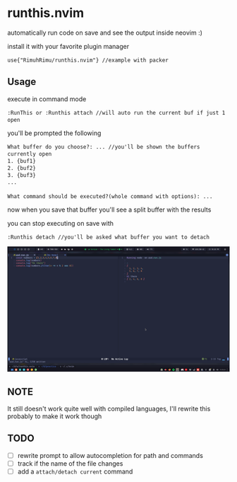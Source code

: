 # runthis.nvim
automatically run code on save and see the output inside neovim :)

install it with your favorite plugin manager
```
use{"RimuhRimu/runthis.nvim"} //example with packer
```

## Usage
execute in command mode
```
:RunThis or :Runthis attach //will auto run the current buf if just 1 open
```

you'll be prompted the following

```
What buffer do you choose?: ... //you'll be shown the buffers currently open
1. {buf1}
2. {buf2}
3. {buf3}
...

What command should be executed?(whole command with options): ...
```
now when you save that buffer you'll see a split buffer with the results

you can stop executing on save with
```
:Runthis detach //you'll be asked what buffer you want to detach
```

![sh1](./screenshots/sh1.png) 

## NOTE
It still doesn't work quite well with compiled languages, I'll rewrite this probably to make it work though

## TODO

- [ ] rewrite prompt to allow autocompletion for path and commands
- [ ] track if the name of the file changes
- [ ] add a `attach/detach current` command
